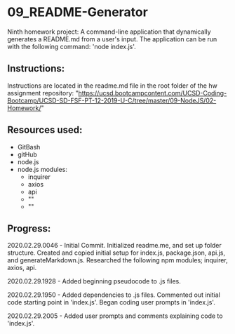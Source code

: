# 09_README-Generator
Ninth homework project: A command-line application that dynamically generates a README.md from a user's input. The application can be run with the following command: 'node index.js'.

Instructions:
------------
Instructions are located in the readme.md file in the root folder of the hw assignment repository: "https://ucsd.bootcampcontent.com/UCSD-Coding-Bootcamp/UCSD-SD-FSF-PT-12-2019-U-C/tree/master/09-NodeJS/02-Homework/"


Resources used:
------------
- GitBash
- gitHub
- node.js
- node.js modules:
	- inquirer
	- axios
	- api
	- ""
	- ""


Progress:
------------
2020.02.29.0046 - Initial Commit.  Initialized readme.me, and set up folder structure.  Created and copied initial setup for index.js, package.json, api.js, and generateMarkdown.js. Researched the following npm modules; inquirer, axios, api. 

2020.02.29.1928 - Added beginning pseudocode to .js files.

2020.02.29.1950 - Added dependencies to .js files. Commented out initial code starting point in 'index.js'.  Began coding user prompts in 'index.js'.

2020.02.29.2005 - Added user prompts and comments explaining code to 'index.js'.